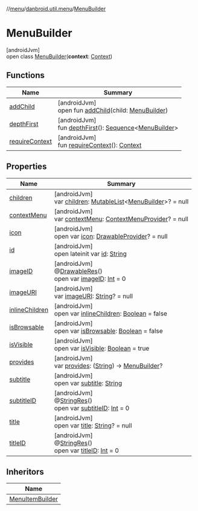 //[menu](../../../index.md)/[danbroid.util.menu](../index.md)/[MenuBuilder](index.md)

# MenuBuilder

[androidJvm]\
open class [MenuBuilder](index.md)(**context**: [Context](https://developer.android.com/reference/kotlin/android/content/Context.html))

## Functions

| Name | Summary |
|---|---|
| [addChild](add-child.md) | [androidJvm]<br>open fun [addChild](add-child.md)(child: [MenuBuilder](index.md)) |
| [depthFirst](depth-first.md) | [androidJvm]<br>fun [depthFirst](depth-first.md)(): [Sequence](https://kotlinlang.org/api/latest/jvm/stdlib/kotlin.sequences/-sequence/index.html)<[MenuBuilder](index.md)> |
| [requireContext](require-context.md) | [androidJvm]<br>fun [requireContext](require-context.md)(): [Context](https://developer.android.com/reference/kotlin/android/content/Context.html) |

## Properties

| Name | Summary |
|---|---|
| [children](children.md) | [androidJvm]<br>var [children](children.md): [MutableList](https://kotlinlang.org/api/latest/jvm/stdlib/kotlin.collections/-mutable-list/index.html)<[MenuBuilder](index.md)>? = null |
| [contextMenu](context-menu.md) | [androidJvm]<br>var [contextMenu](context-menu.md): [ContextMenuProvider](../index.md#1636045883%2FClasslikes%2F1173194265)? = null |
| [icon](icon.md) | [androidJvm]<br>open var [icon](icon.md): [DrawableProvider](../index.md#-1166866407%2FClasslikes%2F1173194265)? = null |
| [id](id.md) | [androidJvm]<br>open lateinit var [id](id.md): [String](https://kotlinlang.org/api/latest/jvm/stdlib/kotlin/-string/index.html) |
| [imageID](image-i-d.md) | [androidJvm]<br>@[DrawableRes](https://developer.android.com/reference/kotlin/androidx/annotation/DrawableRes.html)()<br>open var [imageID](image-i-d.md): [Int](https://kotlinlang.org/api/latest/jvm/stdlib/kotlin/-int/index.html) = 0 |
| [imageURI](image-u-r-i.md) | [androidJvm]<br>var [imageURI](image-u-r-i.md): [String](https://kotlinlang.org/api/latest/jvm/stdlib/kotlin/-string/index.html)? = null |
| [inlineChildren](inline-children.md) | [androidJvm]<br>open var [inlineChildren](inline-children.md): [Boolean](https://kotlinlang.org/api/latest/jvm/stdlib/kotlin/-boolean/index.html) = false |
| [isBrowsable](is-browsable.md) | [androidJvm]<br>open var [isBrowsable](is-browsable.md): [Boolean](https://kotlinlang.org/api/latest/jvm/stdlib/kotlin/-boolean/index.html) = false |
| [isVisible](is-visible.md) | [androidJvm]<br>open var [isVisible](is-visible.md): [Boolean](https://kotlinlang.org/api/latest/jvm/stdlib/kotlin/-boolean/index.html) = true |
| [provides](provides.md) | [androidJvm]<br>var [provides](provides.md): ([String](https://kotlinlang.org/api/latest/jvm/stdlib/kotlin/-string/index.html)) -> [MenuBuilder](index.md)? |
| [subtitle](subtitle.md) | [androidJvm]<br>open var [subtitle](subtitle.md): [String](https://kotlinlang.org/api/latest/jvm/stdlib/kotlin/-string/index.html) |
| [subtitleID](subtitle-i-d.md) | [androidJvm]<br>@[StringRes](https://developer.android.com/reference/kotlin/androidx/annotation/StringRes.html)()<br>open var [subtitleID](subtitle-i-d.md): [Int](https://kotlinlang.org/api/latest/jvm/stdlib/kotlin/-int/index.html) = 0 |
| [title](title.md) | [androidJvm]<br>open var [title](title.md): [String](https://kotlinlang.org/api/latest/jvm/stdlib/kotlin/-string/index.html)? = null |
| [titleID](title-i-d.md) | [androidJvm]<br>@[StringRes](https://developer.android.com/reference/kotlin/androidx/annotation/StringRes.html)()<br>open var [titleID](title-i-d.md): [Int](https://kotlinlang.org/api/latest/jvm/stdlib/kotlin/-int/index.html) = 0 |

## Inheritors

| Name |
|---|
| [MenuItemBuilder](../-menu-item-builder/index.md) |

